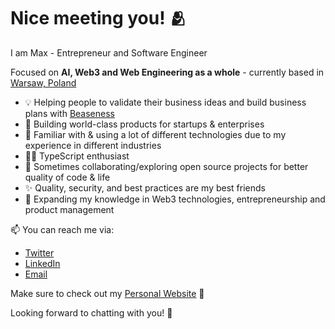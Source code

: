 # Nice meeting you! 🫂

I am Max - Entrepreneur and Software Engineer

Focused on **AI, Web3 and Web Engineering as a whole** - currently based in [Warsaw, Poland](https://goo.gl/maps/UXpH9vzJrqujfj2M9)

- 💡 Helping people to validate their business ideas and build business plans with [Beaseness](https://beaseness.com/)
- 🔨 Building world-class products for startups & enterprises
- 🚀 Familiar with & using a lot of different technologies due to my experience in different industries
- 👨‍💻 TypeScript enthusiast
- 🙌 Sometimes collaborating/exploring open source projects for better quality of code & life
- ✨ Quality, security, and best practices are my best friends
- 🔭 Expanding my knowledge in Web3 technologies, entrepreneurship and product management

📫 You can reach me via:

- [Twitter](https://twitter.com/maksym_boytsov)
- [LinkedIn](https://www.linkedin.com/in/maksym-boytsov/)
- [Email](mailto:maksym.boytsov@gmail.com?subject=[GitHub])

Make sure to check out my [Personal Website](https://www.maksym.page/) 👀

Looking forward to chatting with you! 🤝
